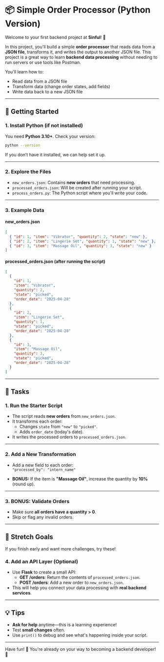 # 📦 Simple Order Processor (Python Version)

Welcome to your first backend project at **Sinful**! 🎉

In this project, you'll build a simple **order processor** that reads data from a **JSON file**, transforms it, and writes the output to another JSON file. This project is a great way to learn **backend data processing** without needing to run servers or use tools like Postman.

You'll learn how to:

- Read data from a JSON file
- Transform data (change order states, add fields)
- Write data back to a new JSON file

---

## 🚀 Getting Started

### 1. Install Python (if not installed)

You need **Python 3.10+**. Check your version:

```bash
python --version
```

If you don’t have it installed, we can help set it up.

---

### 2. Explore the Files

- `new_orders.json`: Contains **new orders** that need processing.
- `processed_orders.json`: Will be created after running your script.
- `process_orders.py`: The Python script where you'll write your code.

---

### 3. Example Data

#### new_orders.json

```json
[
  { "id": 1, "item": "Vibrator", "quantity": 2, "state": "new" },
  { "id": 2, "item": "Lingerie Set", "quantity": 1, "state": "new" },
  { "id": 3, "item": "Massage Oil", "quantity": 3, "state": "new" }
]
```

#### processed_orders.json (after running the script)

```json
[
  {
    "id": 1,
    "item": "Vibrator",
    "quantity": 2,
    "state": "picked",
    "order_date": "2025-04-28"
  },
  {
    "id": 2,
    "item": "Lingerie Set",
    "quantity": 1,
    "state": "picked",
    "order_date": "2025-04-28"
  },
  {
    "id": 3,
    "item": "Massage Oil",
    "quantity": 3,
    "state": "picked",
    "order_date": "2025-04-28"
  }
]
```

---

## 📝 Tasks

### 1. Run the Starter Script

- The script reads **new orders** from `new_orders.json`.
- It transforms each order:
  - Changes `state` from `"new"` to `"picked"`.
  - Adds `order_date` (today's date).
- It writes the processed orders to `processed_orders.json`.

---

### 2. Add a New Transformation

- Add a new field to each order:  
  `"processed_by": "intern_name"`

- **BONUS:** If the item is **"Massage Oil"**, increase the quantity by **10%** (round up).

---

### 3. BONUS: Validate Orders

- Make sure **all orders have a quantity > 0**.
- Skip or flag any invalid orders.

---

## 🌟 Stretch Goals

If you finish early and want more challenges, try these!

### 4. Add an API Layer (Optional)

- Use **Flask** to create a small API:
  - **GET /orders**: Return the contents of `processed_orders.json`.
  - **POST /orders**: Add a new order to `new_orders.json`.
- This will help you connect your data processing with **real backend services**.

---

## 💡 Tips

- **Ask for help** anytime—this is a learning experience!
- Test **small changes** often.
- Use `print()` to debug and see what's happening inside your script.

---

Have fun! 🎉 You're already on your way to becoming a backend developer! 🚀

